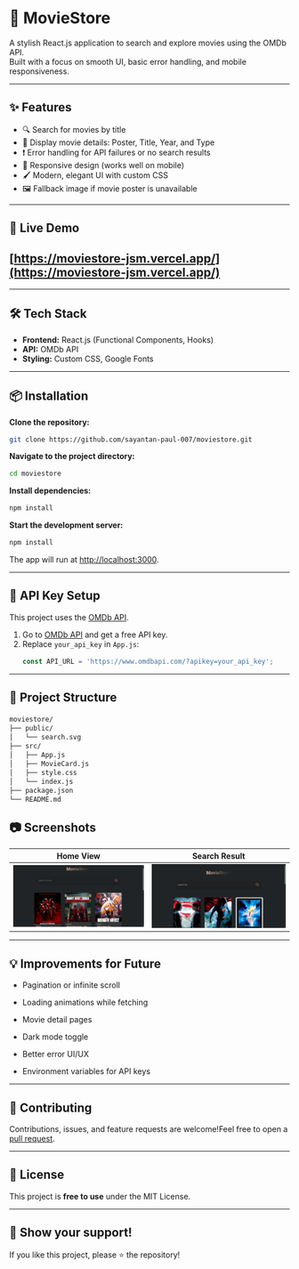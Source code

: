 # 🎥 MovieStore

A stylish React.js application to search and explore movies using the OMDb API.  
Built with a focus on smooth UI, basic error handling, and mobile responsiveness.

---

## ✨ Features

- 🔍 Search for movies by title
- 🎴 Display movie details: Poster, Title, Year, and Type
- ❗ Error handling for API failures or no search results
- 📱 Responsive design (works well on mobile)
- 🖌️ Modern, elegant UI with custom CSS
- 🖼️ Fallback image if movie poster is unavailable

---

## 🚀 Live Demo

[https://moviestore-jsm.vercel.app/](https://moviestore-jsm.vercel.app/)
------------------------------------------------------------------------

---

## 🛠️ Tech Stack

- **Frontend:** React.js (Functional Components, Hooks)
- **API:** OMDb API
- **Styling:** Custom CSS, Google Fonts

---

## 📦 Installation

**Clone the repository:**
```bash
git clone https://github.com/sayantan-paul-007/moviestore.git
```
**Navigate to the project directory:**
```bash
cd moviestore
```
**Install dependencies:**
```bash
npm install
```
**Start the development server:**
```bash
npm install
```
The app will run at [http://localhost:3000](http://localhost:3000).

---

## 🔑 API Key Setup

This project uses the [OMDb API](https://www.omdbapi.com/).

1. Go to [OMDb API](https://www.omdbapi.com/apikey.aspx) and get a free API key.
2. Replace `your_api_key` in `App.js`:
   ```javascript
   const API_URL = 'https://www.omdbapi.com/?apikey=your_api_key';
   ```

---

## 📂 Project Structure

```
moviestore/
├── public/
│   └── search.svg
├── src/
│   ├── App.js
│   ├── MovieCard.js
│   ├── style.css
│   └── index.js
├── package.json
└── README.md
```
## 📷 Screenshots

| Home View | Search Result |
|:---------:|:-------------:|
| ![Home Screenshot](https://github.com/sayantan-paul-007/moviestore-jsm-practice/blob/master/public/Home_Screenshot.png) | ![Search Screenshot](https://github.com/sayantan-paul-007/moviestore-jsm-practice/blob/master/public/Search_ScreenShot.png) |

---

💡 Improvements for Future
--------------------------

*   Pagination or infinite scroll
    
*   Loading animations while fetching
    
*   Movie detail pages
    
*   Dark mode toggle
    
*   Better error UI/UX
    
*   Environment variables for API keys


---

🤝 Contributing
---------------

Contributions, issues, and feature requests are welcome!Feel free to open a [pull request](https://github.com/sayantan-paul-007/moviestore/pulls).

--- 

🧾 License
----------

This project is **free to use** under the MIT License.

---

🌟 Show your support!
---------------------

If you like this project, please ⭐️ the repository!
